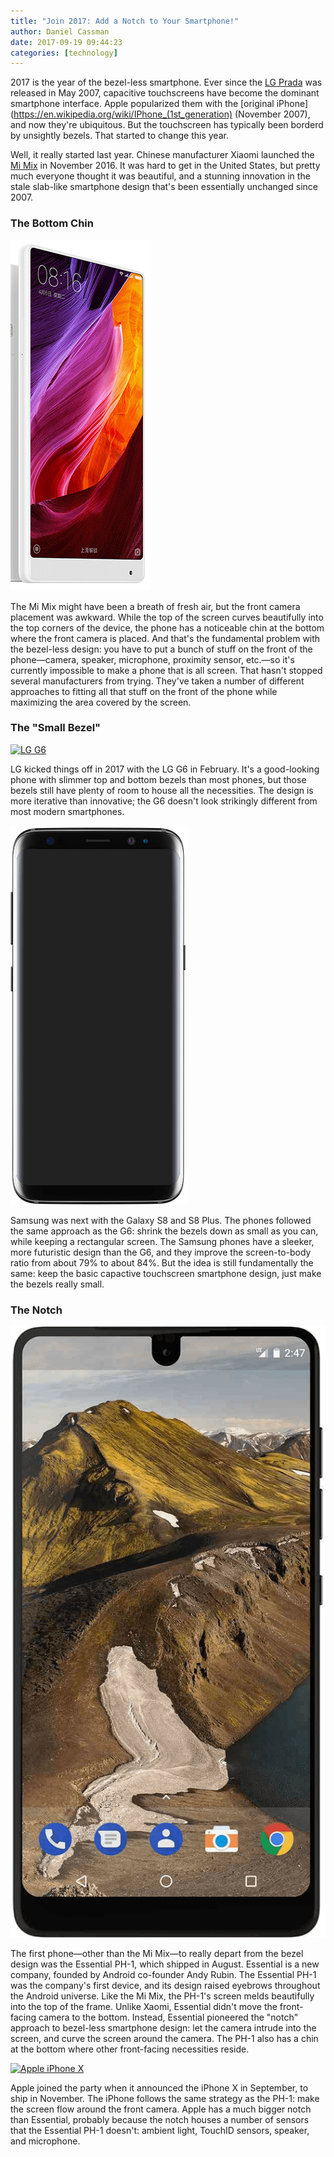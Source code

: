 ```yaml
---
title: "Join 2017: Add a Notch to Your Smartphone!"
author: Daniel Cassman
date: 2017-09-19 09:44:23
categories: [technology]
---
```


2017 is the year of the bezel-less smartphone. Ever since the [LG Prada](https://en.wikipedia.org/wiki/LG_Prada) was released in May 2007, capacitive touchscreens have become the dominant smartphone interface. Apple popularized them with the [original iPhone](https://en.wikipedia.org/wiki/IPhone_(1st_generation) (November 2007), and now they're ubiquitous. But the touchscreen has typically been borderd by unsightly bezels. That started to change this year.

Well, it really started last year. Chinese manufacturer Xiaomi launched the [Mi Mix](http://www.mi.com/en/mix/) in November 2016. It was hard to get in the United States, but pretty much everyone thought it was beautiful, and a stunning innovation in the stale slab-like smartphone design that's been essentially unchanged since 2007.

### The Bottom Chin

<a href="/assets/images/xiaomi-mi-mix.png"><img class="wrapped left" src="/assets/images/xiaomi-mi-mix.png" title="Xiaomi Mi Mix"></a>

The Mi Mix might have been a breath of fresh air, but the front camera placement was awkward. While the top of the screen curves beautifully into the top corners of the device, the phone has a noticeable chin at the bottom where the front camera is placed. And that's the fundamental problem with the bezel-less design: you have to put a bunch of stuff on the front of the phone&mdash;camera, speaker, microphone, proximity sensor, etc.&mdash;so it's currently impossible to make a phone that is all screen. That hasn't stopped several manufacturers from trying. They've taken a number of different approaches to fitting all that stuff on the front of the phone while maximizing the area covered by the screen.

### The "Small Bezel" 

<a href="https://upload.wikimedia.org/wikipedia/commons/thumb/a/a8/LG_G6_%EC%A0%9C%ED%92%88%EC%82%AC%EC%A7%84.png/320px-LG_G6_%EC%A0%9C%ED%92%88%EC%82%AC%EC%A7%84.png" title="LG G6"><img class="wrapped right" src="https://upload.wikimedia.org/wikipedia/commons/thumb/a/a8/LG_G6_%EC%A0%9C%ED%92%88%EC%82%AC%EC%A7%84.png/320px-LG_G6_%EC%A0%9C%ED%92%88%EC%82%AC%EC%A7%84.png" title="LG G6"></a>

LG kicked things off in 2017 with the LG G6 in February. It's a good-looking phone with slimmer top and bottom bezels than most phones, but those bezels still have plenty of room to house all the necessities. The design is more iterative than innovative; the G6 doesn't look strikingly different from most modern smartphones.

<a href="/assets/images/samsung-galaxy-s8.png" title="Samsung Galaxy S8"><img class="wrapped left" src="/assets/images/samsung-galaxy-s8.png" title="Samsung Galaxy S8"></a>

Samsung was next with the Galaxy S8 and S8 Plus. The phones followed the same approach as the G6: shrink the bezels down as small as you can, while keeping a rectangular screen. The Samsung phones have a sleeker, more futuristic design than the G6, and they improve the screen-to-body ratio from about 79% to about 84%. But the idea is still fundamentally the same: keep the basic capactive touchscreen smartphone design, just make the bezels really small.

### The Notch

<a href="/assets/images/essential-phone-transparent.png" title="Essential PH-1"><img class="wrapped right" src="/assets/images/essential-phone-transparent.png" title="Essential PH-1"></a>

The first phone&mdash;other than the Mi Mix&mdash;to really depart from the bezel design was the Essential PH-1, which shipped in August. Essential is a new company, founded by Android co-founder Andy Rubin. The Essential PH-1 was the company's first device, and its design raised eyebrows throughout the Android universe. Like the Mi Mix, the PH-1's screen melds beautifully into the top of the frame. Unlike Xaomi, Essential didn't move the front-facing camera to the bottom. Instead, Essential pioneered the "notch" approach to bezel-less smartphone design: let the camera intrude into the screen, and curve the screen around the camera. The PH-1 also has a chin at the bottom where other front-facing necessities reside.

<a href="https://store.storeimages.cdn-apple.com/4974/as-images.apple.com/is/image/AppleInc/aos/published/images/i/ph/iphone/x/iphone-x-select-2017?wid=189&hei=376&fmt=png-alpha&qlt=95&.v=1504378258086" title="Apple iPhone X"><img class="wrapped left" src="https://store.storeimages.cdn-apple.com/4974/as-images.apple.com/is/image/AppleInc/aos/published/images/i/ph/iphone/x/iphone-x-select-2017?wid=189&hei=376&fmt=png-alpha&qlt=95&.v=1504378258086" title="Apple iPhone X"></a>

Apple joined the party when it announced the iPhone X in September, to ship in November. The iPhone follows the same strategy as the PH-1: make the screen flow around the front camera. Apple has a much bigger notch than Essential, probably because the notch houses a number of sensors that the Essential PH-1 doesn't: ambient light, TouchID sensors, speaker, and microphone.
